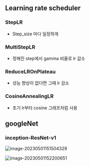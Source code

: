 

## Learning rate scheduler

### StepLR

- Step_size 마다 일정하게

### MultiStepLR

- 정해진 step에서 gamma 비율로 lr 감소

### ReduceLROnPlateau

- 성능 향상이 없다면 그때 lr 감소

### CosineAnnealingLR

- 초기 lr부터 cosine 그래프처럼 사용



## googleNet

### inception-ResNet-v1

![image-20230501151504329](/Users/eisen/Documents/Github/blog-contents-b/computer-science/artificial-intelligence/introduction-to-deep-learning/week9.assets/image-20230501151504329.png)

![image-20230501152200651](/Users/eisen/Documents/Github/blog-contents-b/computer-science/artificial-intelligence/introduction-to-deep-learning/week9.assets/image-20230501152200651.png)